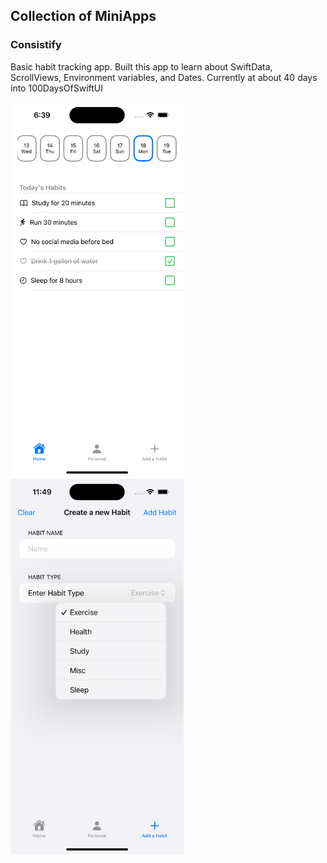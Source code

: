 ## Collection of MiniApps



### Consistify 
Basic habit tracking app. Built this app to learn about SwiftData, ScrollViews, Environment variables, and Dates. Currently at about 40 days into 100DaysOfSwiftUI

<img src="Consistify/SS1.png" alt="Sample Image" height="600"> <img src="Consistify/SS2.png" alt="Sample Image" height="600">
